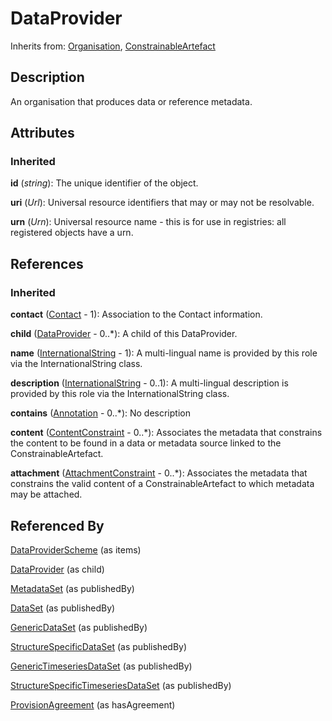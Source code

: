 
# DataProvider



Inherits from: [Organisation](Organisation.md), [ConstrainableArtefact](../Registry/ConstrainableArtefact.md)



## Description

An organisation that produces data or reference metadata.


## Attributes

### Inherited

**id** (*string*): The unique identifier of the object.

**uri** (*Url*): Universal resource identifiers that may or may not be resolvable.

**urn** (*Urn*): Universal resource name - this is for use in registries: all registered objects have a urn.



## References

### Inherited

**contact** ([Contact](Contact.md) - 1): Association to the Contact information.

**child** ([DataProvider](DataProvider.md) - 0..*): A child of this DataProvider.

**name** ([InternationalString](InternationalString.md) - 1): A multi-lingual name is provided by this role via the InternationalString class.

**description** ([InternationalString](InternationalString.md) - 0..1): A multi-lingual description is provided by this role via the InternationalString class.

**contains** ([Annotation](Annotation.md) - 0..*): No description

**content** ([ContentConstraint](../Registry/ContentConstraint.md) - 0..*): Associates the metadata that constrains the content to be found in a data or metadata source linked to the ConstrainableArtefact.

**attachment** ([AttachmentConstraint](../Registry/AttachmentConstraint.md) - 0..*): Associates the metadata that constrains the valid content of a ConstrainableArtefact to which metadata may be attached.



## Referenced By

[DataProviderScheme](DataProviderScheme.md) (as items)

[DataProvider](DataProvider.md) (as child)

[MetadataSet](../MetadataStructure/MetadataSet.md) (as publishedBy)

[DataSet](../DataStructure/DataSet.md) (as publishedBy)

[GenericDataSet](../DataStructure/GenericDataSet.md) (as publishedBy)

[StructureSpecificDataSet](../DataStructure/StructureSpecificDataSet.md) (as publishedBy)

[GenericTimeseriesDataSet](../DataStructure/GenericTimeseriesDataSet.md) (as publishedBy)

[StructureSpecificTimeseriesDataSet](../DataStructure/StructureSpecificTimeseriesDataSet.md) (as publishedBy)

[ProvisionAgreement](../Registry/ProvisionAgreement.md) (as hasAgreement)


